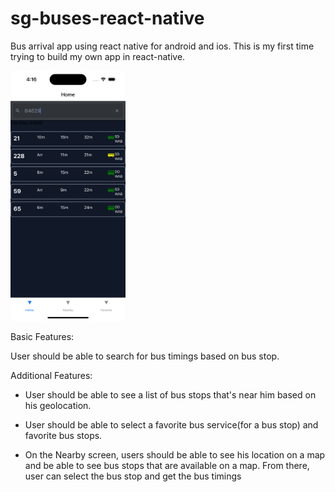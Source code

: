 # sg-buses-react-native

Bus arrival app using react native for android and ios.
This is my first time trying to build my own app in react-native.


<img src='/sg-bus-arrivals/assets/Search.png' style='height: 400px'/>

Basic Features:

User should be able to search for bus timings based on bus stop.

Additional Features:

- User should be able to see a list of bus stops that's near him based on his geolocation.
- User should be able to select a favorite bus service(for a bus stop) and favorite bus stops.

- On the Nearby screen, users should be able to see his location on a map and be able to see bus stops that are available on a map. From there, user can select the bus stop and get the bus timings
